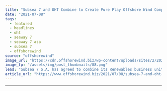 ```yaml
---
title: "Subsea 7 and OHT Combine to Create Pure Play Offshore Wind Company"
date: "2021-07-08"
tags: 
  - featured
  - headlines
  - oht
  - seaway 7
  - seaway 7 asa
  - subsea 7
  - offshorewind
source: "offshorewind"
image_url: "https://cdn.offshorewind.biz/wp-content/uploads/sites/2/2021/07/08094003/Subsea-7-and-OHT-Combine-to-Create-Pure-Play-Offshore-Wind-Company.png"
image_fp: "/assets/img/post_thumbnails/88.png"
lead: "Subsea 7 S.A. has agreed to combine its Renewables business unit with Norway&#8217;s OHT"
article_url: "https://www.offshorewind.biz/2021/07/08/subsea-7-and-oht-combine-to-create-pure-play-offshore-wind-company/"
---
```


---
